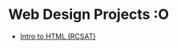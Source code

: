 # Web Design Projects :O

<ul>
    <li><a href="intro_html/index.html" target="_blank">Intro to HTML (RCSAT)</li>
</ul>